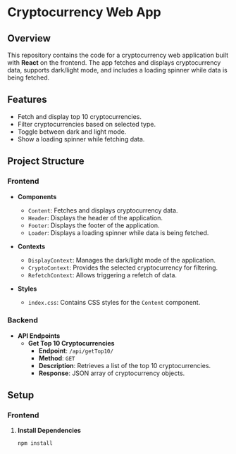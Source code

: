 # Cryptocurrency Web App

## Overview
This repository contains the code for a cryptocurrency web application built with **React** on the frontend. The app fetches and displays cryptocurrency data, supports dark/light mode, and includes a loading spinner while data is being fetched.

## Features
- Fetch and display top 10 cryptocurrencies.
- Filter cryptocurrencies based on selected type.
- Toggle between dark and light mode.
- Show a loading spinner while fetching data.

## Project Structure

### **Frontend**

- **Components**
  - `Content`: Fetches and displays cryptocurrency data.
  - `Header`: Displays the header of the application.
  - `Footer`: Displays the footer of the application.
  - `Loader`: Displays a loading spinner while data is being fetched.

- **Contexts**
  - `DisplayContext`: Manages the dark/light mode of the application.
  - `CryptoContext`: Provides the selected cryptocurrency for filtering.
  - `RefetchContext`: Allows triggering a refetch of data.

- **Styles**
  - `index.css`: Contains CSS styles for the `Content` component.

### **Backend**

- **API Endpoints**
  - **Get Top 10 Cryptocurrencies**
    - **Endpoint**: `/api/getTop10/`
    - **Method**: `GET`
    - **Description**: Retrieves a list of the top 10 cryptocurrencies.
    - **Response**: JSON array of cryptocurrency objects.

## Setup

### **Frontend**

1. **Install Dependencies**
   ```bash
   npm install
